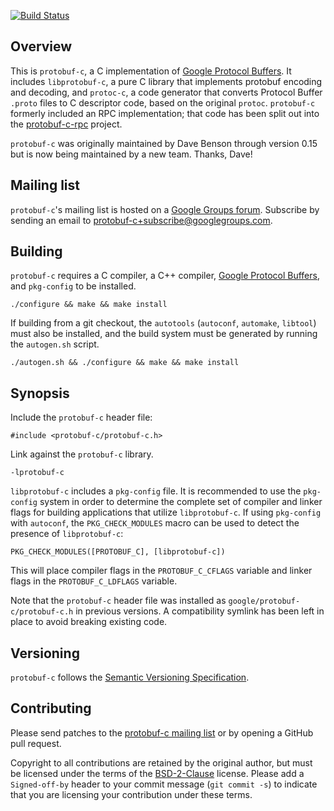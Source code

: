[![Build Status](https://travis-ci.org/protobuf-c/protobuf-c.png?branch=master)](https://travis-ci.org/protobuf-c/protobuf-c)

## Overview

This is `protobuf-c`, a C implementation of [Google Protocol Buffers](https://developers.google.com/protocol-buffers/). It includes `libprotobuf-c`, a pure C library that implements protobuf encoding and decoding, and `protoc-c`, a code generator that converts Protocol Buffer `.proto` files to C descriptor code, based on the original `protoc`. `protobuf-c` formerly included an RPC implementation; that code has been split out into the [protobuf-c-rpc](https://github.com/protobuf-c/protobuf-c-rpc) project.

`protobuf-c` was originally maintained by Dave Benson through version 0.15 but is now being maintained by a new team. Thanks, Dave!

## Mailing list

`protobuf-c`'s mailing list is hosted on a [Google Groups forum](https://groups.google.com/forum/#!forum/protobuf-c). Subscribe by sending an email to [protobuf-c+subscribe@googlegroups.com](mailto:protobuf-c+subscribe@googlegroups.com).

## Building

`protobuf-c` requires a C compiler, a C++ compiler, [Google Protocol Buffers](https://developers.google.com/protocol-buffers/), and `pkg-config` to be installed.

    ./configure && make && make install

If building from a git checkout, the `autotools` (`autoconf`, `automake`, `libtool`) must also be installed, and the build system must be generated by running the `autogen.sh` script.

    ./autogen.sh && ./configure && make && make install

## Synopsis

Include the `protobuf-c` header file:

    #include <protobuf-c/protobuf-c.h>

Link against the `protobuf-c` library.

    -lprotobuf-c

`libprotobuf-c` includes a `pkg-config` file. It is recommended to use the `pkg-config` system in order to determine the complete set of compiler and linker flags for building applications that utilize `libprotobuf-c`. If using `pkg-config` with `autoconf`, the `PKG_CHECK_MODULES` macro can be used to detect the presence of `libprotobuf-c`:

    PKG_CHECK_MODULES([PROTOBUF_C], [libprotobuf-c])

This will place compiler flags in the `PROTOBUF_C_CFLAGS` variable and linker flags in the `PROTOBUF_C_LDFLAGS` variable.

Note that the `protobuf-c` header file was installed as `google/protobuf-c/protobuf-c.h` in previous versions. A compatibility symlink has been left in place to avoid breaking existing code.

## Versioning

`protobuf-c` follows the [Semantic Versioning Specification](http://semver.org/).

## Contributing

Please send patches to the [protobuf-c mailing list](https://groups.google.com/forum/#!forum/protobuf-c) or by opening a GitHub pull request.

Copyright to all contributions are retained by the original author, but must be licensed under the terms of the [BSD-2-Clause](http://opensource.org/licenses/BSD-2-Clause) license. Please add a `Signed-off-by` header to your commit message (`git commit -s`) to indicate that you are licensing your contribution under these terms.
